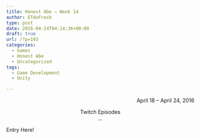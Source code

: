 ```yaml
---
title: Honest Abe – Week 14
author: ETdoFresh
type: post
date: 2016-04-24T04:14:36+00:00
draft: true
url: /?p=193
categories:
  - Games
  - Honest Abe
  - Uncategorized
tags:
  - Game Development
  - Unity

---
```

<p style="text-align: right;">
  April 18 – April 24, 2016
</p>

<p style="text-align: center;">
  Twitch Episodes<br /> ...
</p>

Entry Here!